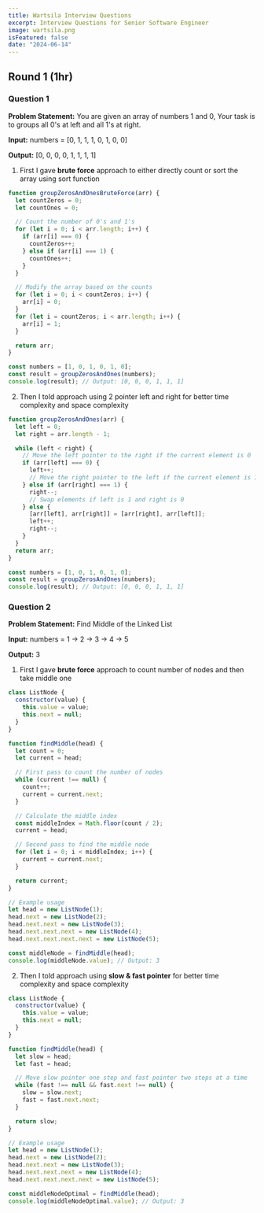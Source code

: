 ```yaml
---
title: Wartsila Interview Questions
excerpt: Interview Questions for Senior Software Engineer
image: wartsila.png
isFeatured: false
date: "2024-06-14"
---
```


## Round 1 (1hr)

### Question 1

**Problem Statement:**
You are given an array of numbers 1 and 0, Your task is to groups all 0's at left and all 1's at right.

**Input:**
numbers = [0, 1, 1, 1, 0, 1, 0, 0]

**Output:**
[0, 0, 0, 0, 1, 1, 1, 1]

1. First I gave **brute force** approach to either directly count or sort the array using sort function

```js
function groupZerosAndOnesBruteForce(arr) {
  let countZeros = 0;
  let countOnes = 0;

  // Count the number of 0's and 1's
  for (let i = 0; i < arr.length; i++) {
    if (arr[i] === 0) {
      countZeros++;
    } else if (arr[i] === 1) {
      countOnes++;
    }
  }

  // Modify the array based on the counts
  for (let i = 0; i < countZeros; i++) {
    arr[i] = 0;
  }
  for (let i = countZeros; i < arr.length; i++) {
    arr[i] = 1;
  }

  return arr;
}

const numbers = [1, 0, 1, 0, 1, 0];
const result = groupZerosAndOnes(numbers);
console.log(result); // Output: [0, 0, 0, 1, 1, 1]
```

2. Then I told approach using 2 pointer left and right for better time complexity and space complexity

```js
function groupZerosAndOnes(arr) {
  let left = 0;
  let right = arr.length - 1;

  while (left < right) {
    // Move the left pointer to the right if the current element is 0
    if (arr[left] === 0) {
      left++;
      // Move the right pointer to the left if the current element is 1
    } else if (arr[right] === 1) {
      right--;
      // Swap elements if left is 1 and right is 0
    } else {
      [arr[left], arr[right]] = [arr[right], arr[left]];
      left++;
      right--;
    }
  }
  return arr;
}

const numbers = [1, 0, 1, 0, 1, 0];
const result = groupZerosAndOnes(numbers);
console.log(result); // Output: [0, 0, 0, 1, 1, 1]
```

### Question 2

**Problem Statement:**
Find Middle of the Linked List

**Input:**
numbers = 1 -> 2 -> 3 -> 4 -> 5

**Output:**
3

1. First I gave **brute force** approach to count number of nodes and then take middle one

```js
class ListNode {
  constructor(value) {
    this.value = value;
    this.next = null;
  }
}

function findMiddle(head) {
  let count = 0;
  let current = head;

  // First pass to count the number of nodes
  while (current !== null) {
    count++;
    current = current.next;
  }

  // Calculate the middle index
  const middleIndex = Math.floor(count / 2);
  current = head;

  // Second pass to find the middle node
  for (let i = 0; i < middleIndex; i++) {
    current = current.next;
  }

  return current;
}

// Example usage
let head = new ListNode(1);
head.next = new ListNode(2);
head.next.next = new ListNode(3);
head.next.next.next = new ListNode(4);
head.next.next.next.next = new ListNode(5);

const middleNode = findMiddle(head);
console.log(middleNode.value); // Output: 3
```

2. Then I told approach using **slow & fast pointer** for better time complexity and space complexity

```js
class ListNode {
  constructor(value) {
    this.value = value;
    this.next = null;
  }
}

function findMiddle(head) {
  let slow = head;
  let fast = head;

  // Move slow pointer one step and fast pointer two steps at a time
  while (fast !== null && fast.next !== null) {
    slow = slow.next;
    fast = fast.next.next;
  }

  return slow;
}

// Example usage
let head = new ListNode(1);
head.next = new ListNode(2);
head.next.next = new ListNode(3);
head.next.next.next = new ListNode(4);
head.next.next.next.next = new ListNode(5);

const middleNodeOptimal = findMiddle(head);
console.log(middleNodeOptimal.value); // Output: 3
```
